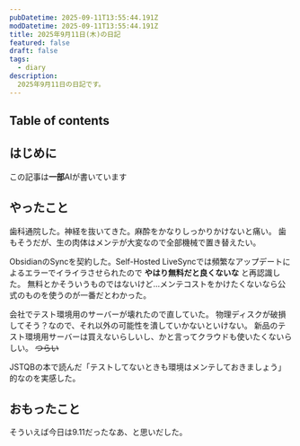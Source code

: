 ```yaml
---
pubDatetime: 2025-09-11T13:55:44.191Z
modDatetime: 2025-09-11T13:55:44.191Z
title: 2025年9月11日(木)の日記
featured: false
draft: false
tags:
  - diary
description:
  2025年9月11日の日記です。
---
```


## Table of contents

## はじめに

この記事は**一部**AIが書いています

## やったこと

歯科通院した。神経を抜いてきた。麻酔をかなりしっかりかけないと痛い。
歯もそうだが、生の肉体はメンテが大変なので全部機械で置き替えたい。

ObsidianのSyncを契約した。Self-Hosted LiveSyncでは頻繁なアップデートによるエラーでイライラさせられたので **やはり無料だと良くないな** と再認識した。
無料とかそういうものではないけど…メンテコストをかけたくないなら公式のものを使うのが一番だとわかった。

会社でテスト環境用のサーバーが壊れたので直していた。
物理ディスクが破損してそう？なので、それ以外の可能性を潰していかないといけない。
新品のテスト環境用サーバーは買えないらしいし、かと言ってクラウドも使いたくないらしい。 ~~つらい~~

JSTQBの本で読んだ「テストしてないときも環境はメンテしておきましょう」的なのを実感した。

## おもったこと

そういえば今日は9.11だったなあ、と思いだした。

